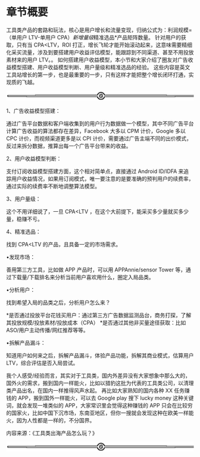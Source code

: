 # 章节概要

工具类产品的套路和玩法，核心是用户增长和流量变现，归纳公式为：利润规模=（单用户 LTV-单用户 CPA）*新增量级*精准选品*产品矩阵数量。
针对用户的获取，只有当 CPA<LTV，ROI 打正，增长飞轮才能开始滚动起来，这意味需要精细化采买流量，涉及到要搭建用户收益评估模型，能跟踪到不同渠道、甚至不用投放素材来的用户 LTV。。
如何搭建用户收益模型，本小节和大家介绍了圈友对广告收益模型搭建、用户收益模型判断、用户量级和精准选品的经验。
这些内容是英文工具站增长的第一步，也是最重要的一步，只有这样才能把整个增长闭环打通，实现质的飞越。

![](img/d3dc15a615db58a3c5ef15184454d4ab.png)

1、广告收益模型搭建：

通过广告平台数据和客户端收集到的用户行为数据做一个模型，其中不同广告平台计算广告收益的算法都存在差异，Facebook 大多以 CPM 计价，Google 多以 CPC 计价，而视频渠道更多是以 CPI 计价，需要通过广告主端不同的出价模式，反过来拆分数据，推算出每一个广告平台带来的收益。

2、用户收益模型判断：

支付订阅收益模型搭建方面，这个相对简单点，直接通过 Android ID/IDFA 来追踪用户收益情况，如果用订阅模式，唯一要注意的是要准确的预判用户的续费率，通过实际的续费率不断地调整算法模型。

3、用户量级：

这个不用详细说了，一旦 CPA<LTV ，在这个大前提下，能采买多少量就买多少量，稳赚不亏。

4、精准选品：

找到 CPA<LTV 的产品，且具备一定的市场需求。

•发现市场：

善用第三方工具，比如做 APP 产品时，可以用 APPAnnie/sensor Tower 等，通过下载量/下载排名来分析当前用户喜欢用什么，圈定入局品类。

•分析用户：

找到希望入局的品类之后，分析用户怎么来？

*是否通过投放平台花钱买用户：通过第三方广告数据监测品台，商务打探，了解其投放规模/投放素材/投放成本（CPA） *是否通过其他非买量途径获取：比如 ASO/用户主动传播/网红推荐等等。

•拆解产品漏斗：

知道用户如何来之后，拆解产品漏斗，体验产品功能，拆解其商业模式，估算用户 LTV，综合评估是否入局尝试。

我个人感受/经验而言，其实对于工具类，国内外差异没有大家想象中那么大的，国外火的需求，搬到国内一样能火，比如以猎豹这批为代表的工具类公司，以清理类产品出名，在国内一样推得风声水起。 再比如大家熟知的国内各种 XX 任务赚钱的 APP，搬到国外一样能火，可以去 Google play 搜下 lucky money 这种关键词，就会发现一堆类似的 APP，大家常识里会觉得这种赚钱的 APP 只会在比较穷的国家火，比如中国下沉市场，东南亚地区，但你一搜就会发现这种在欧美一样能火，因为人性都是一样的，不分国界。

内容来源：《工具类出海产品怎么玩？》

![](img/d3dc15a615db58a3c5ef15184454d4ab.png)